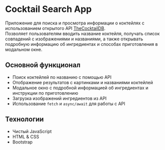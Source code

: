# Cocktail Search App

Приложение для поиска и просмотра информации о коктейлях с использованием открытого API [TheCocktailDB](https://www.thecocktaildb.com/api.php).  
Позволяет пользователям вводить название коктейля, получать список совпадений с изображениями и названиями, а также открывать подробную информацию об ингредиентах и способах приготовления в модальном окне.

## Основной функционал

- Поиск коктейлей по названию с помощью API
- Отображение результатов с картинками и названиями коктейлей
- Модальное окно с подробной информацией об ингредиентах и инструкции по приготовлению
- Загрузка изображений ингредиентов из API
- Использование `fetch` и `async/await` для работы с API

## Технологии

- Чистый JavaScript
- HTML & CSS
- Bootstrap


